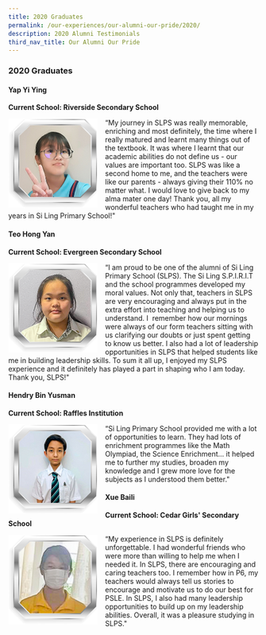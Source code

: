 ```yaml
---
title: 2020 Graduates
permalink: /our-experiences/our-alumni-our-pride/2020/
description: 2020 Alumni Testimonials
third_nav_title: Our Alumni Our Pride
---
```






### 2020 Graduates

#### Yap Yi Ying

**Current School: Riverside Secondary School**

<img src="/images/at7.png" style="width:180px;height:180px;margin-right:15px;" align = "left"> “My journey in SLPS was really memorable, enriching and most definitely, the time where I really matured and learnt many things out of the textbook. It was where I learnt that our academic abilities do not define us - our values are important too. SLPS was like a second home to me, and the teachers were like our parents - always giving their 110% no matter what. I would love to give back to my alma mater one day! Thank you, all my wonderful teachers who had taught me in my years in Si Ling Primary School!"

#### Teo Hong Yan
**Current School: Evergreen Secondary School**

<img src="/images/at8.png" style="width:180px;height:180px;margin-right:15px;" align = "left"> “I am proud to be one of the alumni of Si Ling Primary School (SLPS). The Si Ling S.P.I.R.I.T and the school programmes developed my moral values. Not only that, teachers in SLPS are very encouraging and always put in the extra effort into teaching and helping us to understand. I  remember how our mornings were always of our form teachers sitting with us clarifying our doubts or just spent getting to know us better. I also had a lot of leadership opportunities in SLPS that helped students like me in building leadership skills. To sum it all up, I enjoyed my SLPS experience and it definitely has played a part in shaping who I am today. Thank you, SLPS!"

#### Hendry Bin Yusman
**Current School: Raffles Institution**

<img src="/images/at9.png" style="width:180px;height:180px;margin-right:15px;" align = "left"> “Si Ling Primary School provided me with a lot of opportunities to learn. They had lots of enrichment programmes like the Math Olympiad, the Science Enrichment… it helped me to further my studies, broaden my knowledge and I grew more love for the subjects as I understood them better."

#### Xue Baili
**Current School: Cedar Girls' Secondary School**

<img src="/images/at10.png" style="width:180px;height:180px;margin-right:15px;" align = "left"> “My experience in SLPS is definitely unforgettable. I had wonderful friends who were more than willing to help me when I needed it. In SLPS, there are encouraging and caring teachers too. I remember how in P6, my teachers would always tell us stories to encourage and motivate us to do our best for PSLE. In SLPS, I also had many leadership opportunities to build up on my leadership abilities. Overall, it was a pleasure studying in SLPS."